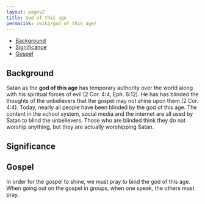 ```yaml
---
layout: pagev2
title: God of this age
permalink: /wiki/god_of_this_age/
---
```

- [Background](#background)
- [Significance](#significance)
- [Gospel](#gospel)

## Background

Satan as the **god of this age** has temporary authority over the world along with his spiritual forces of evil (2 Cor. 4:4; Eph. 6:12). He has has blinded the thoughts of the unbelievers that the gospel may not shine upon them (2 Cor. 4:4). Today, nearly all people have been blinded by the god of this age. The content in the school system, social media and the internet are all used by Satan to blind the unbelievers. Those who are blinded think they do not worship anything, but they are actually worshipping Satan.

## Significance

## Gospel

In order for the gospel to shine, we must pray to bind the god of this age. When going out on the gospel in groups, when one speak, the others must pray.